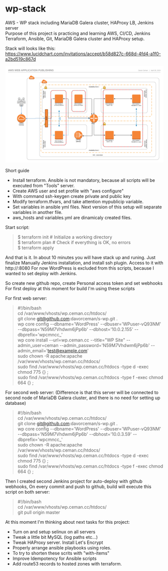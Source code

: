 # wp-stack
AWS - WP stack including MariaDB Galera cluster, HAProxy LB, Jenkins server  
Purpose of this project is practicing and learning AWS, CI/CD, Jenkins Terraform, Ansible, Git, MariaDB Galera cluster and HAProxy setup.  

Stack will looks like this:  
https://www.lucidchart.com/invitations/accept/b58d827c-668d-4fd4-a1f0-a2bd519c867d  

![alt text](https://github.com/davorceman/wp-stack/blob/master/Chart.png)

Short guide
 - Install terraform. Ansible is not mandatory, because all scripts will be executed from "Tools" server.
 - Create AWS user and set profile with "aws configure"
 - With command ssh-keygen create private and public key
 - Modify terraform.tfvars, and take attention mypublicip variable.
 - Set variables in ansible yml files. Next version of this setup will separate variables in another file.
 - aws_hosts and variables.yml are dinamicaly created files.
 
 Start script:

 >$ terraform init   # Initialize a working directory  
 $ terraform plan   # Check if everything is OK, no errors  
 $ terraform apply  

 
 And that is it. In about 10 minutes you will have stack up and runing. 
 Just finalize Manually Jenkins installation, and install ssh plugin. Access to it with http://<ToolsServerPublicIP>:8080
 For now WordPress is excluded from this scripts, because I wanted to set deploy with Jenkins.
 
 So create new github repo, create Personal access token and set webhooks
 For first deploy at this moment for build I'm using these scripts

For first web server:  
 >   #!/bin/bash  
    cd /var/www/vhosts/wp.ceman.cc/htdocs/  
    git clone git@github.com:davorceman/s-wp.git .  
    wp core config --dbname='WordPress' --dbuser='WPuser-vQ93NM' --dbpass='N59M7Vhdwm6jPp6b' --dbhost='10.0.2.155' --dbprefix='wpcmncc_'  
    wp core install --url=wp.ceman.cc --title="WP Site" --admin_user=ceman --admin_password='N59M7Vhdwm6jPp6b' --admin_email='test@example.com'  
    sudo chown -R apache:apache /var/www/vhosts/wp.ceman.cc/htdocs/  
    sudo find /var/www/vhosts/wp.ceman.cc/htdocs -type d -exec chmod 775 {} \;  
    sudo find /var/www/vhosts/wp.ceman.cc/htdocs -type f -exec chmod 664 {} \;  

For second web server: (Difference is that this server will be connected to second node of MariaDB Galera cluster, and there is no need for setting up database)  
>    #!/bin/bash  
    cd /var/www/vhosts/wp.ceman.cc/htdocs/  
    git clone git@github.com:davorceman/s-wp.git .  
    wp core config --dbname='WordPress' --dbuser='WPuser-vQ93NM' --dbpass='N59M7Vhdwm6jPp6b' --dbhost='10.0.3.59' --dbprefix='wpcmncc_'  
    sudo chown -R apache:apache /var/www/vhosts/wp.ceman.cc/htdocs/  
    sudo find /var/www/vhosts/wp.ceman.cc/htdocs -type d -exec chmod 775 {} \;  
    sudo find /var/www/vhosts/wp.ceman.cc/htdocs -type f -exec chmod 664 {} \;  


Then I created second Jenkins project for auto-deploy with github webhooks, On every commit and push to github, build will execute this script on both server:
>    #!/bin/bash  
    cd /var/www/vhosts/wp.ceman.cc/htdocs/  
    git pull origin master  
    
At this moment I'm thinking about next tasks for this project:
- Turn on and setup selinux on all servers
- Tweak a little bit MySQL (log paths etc...)
- Tweak HAProxy server. Install Let's Encrypt
- Properly arrange ansible playbooks using roles.
- To try to shorten these scrits with "with-items"
- Improve Idempotency for Ansible scripts
- Add route53 records to hosted zones with terraform.
